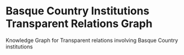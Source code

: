 # Basque Country Institutions Transparent Relations Graph

Knowledge Graph for Transparent relations involving Basque Country institutions
